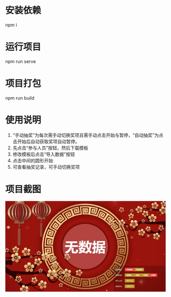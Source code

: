 
# 安装依赖
npm i

# 运行项目
npm run serve

# 项目打包
npm run build

# 使用说明
1. “手动抽奖”为每次需手动切换奖项且需手动点击开始与暂停，“自动抽奖”为点击开始后自动获取奖项自动暂停。
2. 先点击“参与人员”按钮，然后下载模板
3. 修改模板后点击“导入数据”按钮
4. 点击中间的圆形开始
5. 可查看抽奖记录，可手动切换奖项

# 项目截图
![img](./mdImg/1.jpg)